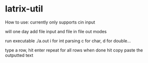 # latrix-util
How to use: 
currently only supports cin input

will one day add file input and file in file out modes

run executable ./a.out i for int parsing
c for char, d for double...

type a row, hit enter
repeat for all rows
when done hit <CTRL-D> 
copy paste the outputted text
